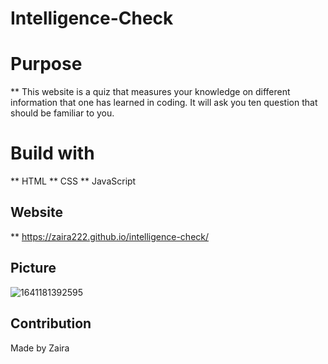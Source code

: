 # Intelligence-Check

# Purpose
** This website is a quiz that measures your knowledge on different information
that one has learned in coding. It will ask you ten question that should be familiar to
you.

# Build with 
 ** HTML
 ** CSS
 ** JavaScript


## Website
** https://zaira222.github.io/intelligence-check/

## Picture 
![1641181392595](https://user-images.githubusercontent.com/94399039/147898535-97757ff3-6c86-4d95-9f0e-463a7dbcafb3.png)



## Contribution
Made by Zaira
